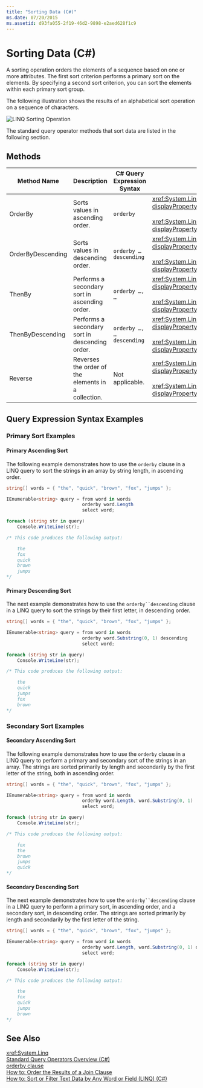 ```yaml
---
title: "Sorting Data (C#)"
ms.date: 07/20/2015
ms.assetid: d93fa055-2f19-46d2-9898-e2aed628f1c9
---
```

# Sorting Data (C#)
A sorting operation orders the elements of a sequence based on one or more attributes. The first sort criterion performs a primary sort on the elements. By specifying a second sort criterion, you can sort the elements within each primary sort group.  

 The following illustration shows the results of an alphabetical sort operation on a sequence of characters.  

 ![LINQ Sorting Operation](../../../../csharp/programming-guide/concepts/linq/media/linq_ordering.png "LINQ_Ordering")  

 The standard query operator methods that sort data are listed in the following section.  

## Methods  


|Method Name|Description|C# Query Expression Syntax|More Information|  
|-----------------|-----------------|---------------------------------|----------------------|  
|OrderBy|Sorts values in ascending order.|`orderby`|<xref:System.Linq.Enumerable.OrderBy%2A?displayProperty=nameWithType><br /><br /> <xref:System.Linq.Queryable.OrderBy%2A?displayProperty=nameWithType>|  
|OrderByDescending|Sorts values in descending order.|`orderby … descending`|<xref:System.Linq.Enumerable.OrderByDescending%2A?displayProperty=nameWithType><br /><br /> <xref:System.Linq.Queryable.OrderByDescending%2A?displayProperty=nameWithType>|  
|ThenBy|Performs a secondary sort in ascending order.|`orderby …, …`|<xref:System.Linq.Enumerable.ThenBy%2A?displayProperty=nameWithType><br /><br /> <xref:System.Linq.Queryable.ThenBy%2A?displayProperty=nameWithType>|  
|ThenByDescending|Performs a secondary sort in descending order.|`orderby …, … descending`|<xref:System.Linq.Enumerable.ThenByDescending%2A?displayProperty=nameWithType><br /><br /> <xref:System.Linq.Queryable.ThenByDescending%2A?displayProperty=nameWithType>|  
|Reverse|Reverses the order of the elements in a collection.|Not applicable.|<xref:System.Linq.Enumerable.Reverse%2A?displayProperty=nameWithType><br /><br /> <xref:System.Linq.Queryable.Reverse%2A?displayProperty=nameWithType>|  

## Query Expression Syntax Examples  

### Primary Sort Examples  

#### Primary Ascending Sort  
 The following example demonstrates how to use the `orderby` clause in a LINQ query to sort the strings in an array by string length, in ascending order.  

```csharp  
string[] words = { "the", "quick", "brown", "fox", "jumps" };  

IEnumerable<string> query = from word in words  
                            orderby word.Length  
                            select word;  

foreach (string str in query)  
    Console.WriteLine(str);  

/* This code produces the following output:  

    the  
    fox  
    quick  
    brown  
    jumps  
*/  
```  

#### Primary Descending Sort  
 The next example demonstrates how to use the `orderby``descending` clause in a LINQ query to sort the strings by their first letter, in descending order.  

```csharp  
string[] words = { "the", "quick", "brown", "fox", "jumps" };  

IEnumerable<string> query = from word in words  
                            orderby word.Substring(0, 1) descending  
                            select word;  

foreach (string str in query)  
    Console.WriteLine(str);  

/* This code produces the following output:  

    the  
    quick  
    jumps  
    fox  
    brown  
*/  
```  

### Secondary Sort Examples  

#### Secondary Ascending Sort  
 The following example demonstrates how to use the `orderby` clause in a LINQ query to perform a primary and secondary sort of the strings in an array. The strings are sorted primarily by length and secondarily by the first letter of the string, both in ascending order.  

```csharp  
string[] words = { "the", "quick", "brown", "fox", "jumps" };  

IEnumerable<string> query = from word in words  
                            orderby word.Length, word.Substring(0, 1)  
                            select word;  

foreach (string str in query)  
    Console.WriteLine(str);  

/* This code produces the following output:  

    fox  
    the  
    brown  
    jumps  
    quick  
*/  
```  

#### Secondary Descending Sort  
 The next example demonstrates how to use the `orderby``descending` clause in a LINQ query to perform a primary sort, in ascending order, and a secondary sort, in descending order. The strings are sorted primarily by length and secondarily by the first letter of the string.  

```csharp  
string[] words = { "the", "quick", "brown", "fox", "jumps" };  

IEnumerable<string> query = from word in words  
                            orderby word.Length, word.Substring(0, 1) descending  
                            select word;  

foreach (string str in query)  
    Console.WriteLine(str);  

/* This code produces the following output:  

    the  
    fox  
    quick  
    jumps  
    brown  
*/  
```  

## See Also  
 <xref:System.Linq>  
 [Standard Query Operators Overview (C#)](../../../../csharp/programming-guide/concepts/linq/standard-query-operators-overview.md)  
 [orderby clause](../../../../csharp/language-reference/keywords/orderby-clause.md)  
 [How to: Order the Results of a Join Clause](../../../../csharp/programming-guide/linq-query-expressions/how-to-order-the-results-of-a-join-clause.md)  
 [How to: Sort or Filter Text Data by Any Word or Field (LINQ) (C#)](../../../../csharp/programming-guide/concepts/linq/how-to-sort-or-filter-text-data-by-any-word-or-field-linq.md)
